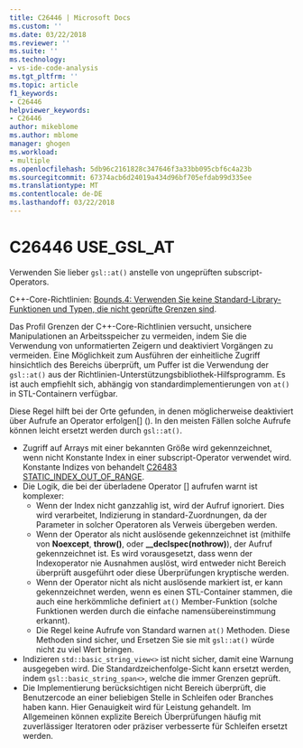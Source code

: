```yaml
---
title: C26446 | Microsoft Docs
ms.custom: ''
ms.date: 03/22/2018
ms.reviewer: ''
ms.suite: ''
ms.technology:
- vs-ide-code-analysis
ms.tgt_pltfrm: ''
ms.topic: article
f1_keywords:
- C26446
helpviewer_keywords:
- C26446
author: mikeblome
ms.author: mblome
manager: ghogen
ms.workload:
- multiple
ms.openlocfilehash: 5db96c2161828c347646f3a33bb095cbf6c4a23b
ms.sourcegitcommit: 67374acb6d24019a434d96bf705efdab99d335ee
ms.translationtype: MT
ms.contentlocale: de-DE
ms.lasthandoff: 03/22/2018
---
```

# <a name="c26446-usegslat"></a>C26446 USE_GSL_AT

Verwenden Sie lieber `gsl::at()` anstelle von ungeprüften subscript-Operators.

C++-Core-Richtlinien: [Bounds.4: Verwenden Sie keine Standard-Library-Funktionen und Typen, die nicht geprüfte Grenzen sind](https://github.com/isocpp/CppCoreGuidelines/blob/master/CppCoreGuidelines.md#probounds-bounds-safety-profile).

Das Profil Grenzen der C++-Core-Richtlinien versucht, unsichere Manipulationen an Arbeitsspeicher zu vermeiden, indem Sie die Verwendung von unformatierten Zeigern und deaktiviert Vorgängen zu vermeiden. Eine Möglichkeit zum Ausführen der einheitliche Zugriff hinsichtlich des Bereichs überprüft, um Puffer ist die Verwendung der `gsl::at()` aus der Richtlinien-Unterstützungsbibliothek-Hilfsprogramm. Es ist auch empfiehlt sich, abhängig von standardimplementierungen von `at()` in STL-Containern verfügbar.

Diese Regel hilft bei der Orte gefunden, in denen möglicherweise deaktiviert über Aufrufe an Operator erfolgen\[] (). In den meisten Fällen solche Aufrufe können leicht ersetzt werden durch `gsl::at()`.


- Zugriff auf Arrays mit einer bekannten Größe wird gekennzeichnet, wenn nicht Konstante Index in einer subscript-Operator verwendet wird. Konstante Indizes von behandelt [C26483 STATIC_INDEX_OUT_OF_RANGE](c26483.md).
- Die Logik, die bei der überladene Operator [] aufrufen warnt ist komplexer:
  - Wenn der Index nicht ganzzahlig ist, wird der Aufruf ignoriert. Dies wird verarbeitet, Indizierung in standard-Zuordnungen, da der Parameter in solcher Operatoren als Verweis übergeben werden.
  - Wenn der Operator als nicht auslösende gekennzeichnet ist (mithilfe von **Noexcept**, **throw()**, oder **__declspec(nothrow)**), der Aufruf gekennzeichnet ist. Es wird vorausgesetzt, dass wenn der Indexoperator nie Ausnahmen auslöst, wird entweder nicht Bereich überprüft ausgeführt oder diese Überprüfungen kryptische werden.
  - Wenn der Operator nicht als nicht auslösende markiert ist, er kann gekennzeichnet werden, wenn es einen STL-Container stammen, die auch eine herkömmliche definiert `at()` Member-Funktion (solche Funktionen werden durch die einfache namensübereinstimmung erkannt).
  - Die Regel keine Aufrufe von Standard warnen `at()` Methoden. Diese Methoden sind sicher, und Ersetzen Sie sie mit `gsl::at()` würde nicht zu viel Wert bringen.
- Indizieren `std::basic_string_view<>` ist nicht sicher, damit eine Warnung ausgegeben wird. Die Standardzeichenfolge-Sicht kann ersetzt werden, indem `gsl::basic_string_span<>`, welche die immer Grenzen geprüft.
- Die Implementierung berücksichtigen nicht Bereich überprüft, die Benutzercode an einer beliebigen Stelle in Schleifen oder Branches haben kann. Hier Genauigkeit wird für Leistung gehandelt. Im Allgemeinen können explizite Bereich Überprüfungen häufig mit zuverlässiger Iteratoren oder präziser verbesserte für Schleifen ersetzt werden.

